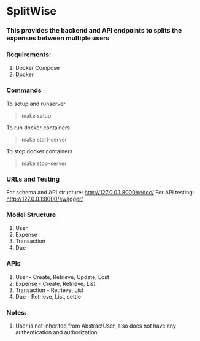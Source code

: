 
# SplitWise
### This provides the backend and API endpoints to splits the expenses between multiple users

### Requirements:
1. Docker Compose
2. Docker

### Commands
To setup and runserver
> make setup

To run docker containers
> make start-server

To stop docker containers
> make stop-server


### URLs and Testing
For schema and API structure: http://127.0.0.1:8000/redoc/
For API testing: http://127.0.0.1:8000/swagger/


### Model Structure

1. User
2. Expense
3. Transaction
4. Due

### APIs

1. User - Create, Retrieve, Update, Lost
2. Expense - Create, Retrieve, List
3. Transaction - Retrieve, List
4. Due - Retrieve, List, settle


### Notes:
1. User is not inherited from AbstractUser, also does not have any authentication and authorization

